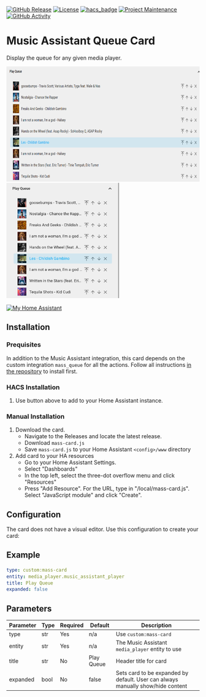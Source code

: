 [![GitHub Release](https://img.shields.io/github/release/droans/mass_card.svg?style=for-the-badge)](https://github.com/droans/mass_card/releases)
[![License](https://img.shields.io/github/license/droans/mass_card.svg?style=for-the-badge)](LICENSE)
[![hacs_badge](https://img.shields.io/badge/HACS-Default-blue.svg?style=for-the-badge)](https://github.com/hacs/default)
[![Project Maintenance](https://img.shields.io/badge/maintainer-droans-blue.svg?style=for-the-badge)](https://github.com/droans)
[![GitHub Activity](https://img.shields.io/github/last-commit/droans/mass_card?style=for-the-badge)](https://github.com/droans/mass_card/commits/main)

# Music Assistant Queue Card

Display the queue for any given media player.

<img src="/static/queue_example.png" alt="Queue Card Example" height=300>
<img src="/static/queue_example_mobile.png" alt="Queue Card Mobile Example" height=300>

[![My Home Assistant](https://my.home-assistant.io/badges/hacs_repository.svg)](https://my.home-assistant.io/redirect/hacs_repository/?repository=mass_card&owner=droans&category=Plugin)

## Installation

### Prequisites

In addition to the Music Assistant integration, this card depends on the custom integration `mass_queue` for all the actions. Follow all instructions [in the repository](https://github.com/droans/mass_queue) to install first.

### HACS Installation
1. Use button above to add to your Home Assistant instance.

### Manual Installation
1. Download the card.
    - Navigate to the Releases and locate the latest release.
    - Download `mass-card.js`
    - Save `mass-card.js` to your Home Assistant `<config>/www` directory
2. Add card to your HA resources
    - Go to your Home Assistant Settings.
    - Select "Dashboards"
    - In the top left, select the three-dot overflow menu and click "Resources"
    - Press "Add Resource". For the URL, type in "/local/mass-card.js". Select "JavaScript module" and click "Create".

## Configuration
The card does not have a visual editor. Use this configuration to create your card:

## Example 
```yaml
type: custom:mass-card
entity: media_player.music_assistant_player
title: Play Queue
expanded: false
```

## Parameters
| Parameter | Type | Required | Default      | Description                                                                     |
|-----------|------|----------|--------------|---------------------------------------------------------------------------------|
| type      | str  | Yes      | n/a          | Use `custom:mass-card`                                                          |
| entity    | str  | Yes      | n/a          | The Music Assistant `media_player` entity to use                                |
| title     | str  | No       | Play Queue | Header title for card                                                           |
| expanded  | bool | No       | false        | Sets card to be expanded by default. User can always manually show/hide content |